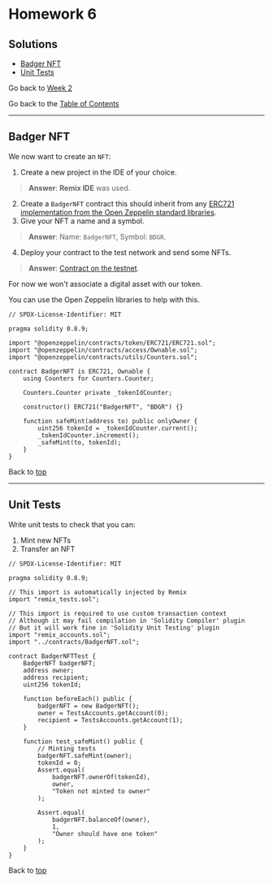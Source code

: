 # Homework 6

## Solutions

- [Badger NFT](#badger-nft)
- [Unit Tests](#unit-tests)

Go back to [Week 2](/Week%202/week-2-homeworks-solutions.md)

Go back to the [Table of Contents](/README.md)

---

## Badger NFT

We now want to create an `NFT`:
1. Create a new project in the IDE of your choice.
>**Answer**: **Remix IDE** was used.
2. Create a `BadgerNFT` contract this should inherit from any [ERC721 implementation from the Open Zeppelin standard libraries](https://github.com/OpenZeppelin/openzeppelin-contracts/tree/v4.8.2/contracts/token/ERC721).
3. Give your NFT a name and a symbol.
>**Answer**: Name: `BadgerNFT`, Symbol: `BDGR`.
4. Deploy your contract to the test network and send some NFTs.
>**Answer**: [Contract on the testnet](https://testnet.bscscan.com/address/0xc153a7e62d2ce3defd28cc89599decf44828a858).

For now we won't associate a digital asset with our token.

You can use the Open Zeppelin libraries to help with this.

```solidity
// SPDX-License-Identifier: MIT

pragma solidity 0.8.9;

import "@openzeppelin/contracts/token/ERC721/ERC721.sol";
import "@openzeppelin/contracts/access/Ownable.sol";
import "@openzeppelin/contracts/utils/Counters.sol";

contract BadgerNFT is ERC721, Ownable {
    using Counters for Counters.Counter;

    Counters.Counter private _tokenIdCounter;

    constructor() ERC721("BadgerNFT", "BDGR") {}

    function safeMint(address to) public onlyOwner {
        uint256 tokenId = _tokenIdCounter.current();
        _tokenIdCounter.increment();
        _safeMint(to, tokenId);
    }
}
```

Back to [top](#solutions)

---

## Unit Tests

Write unit tests to check that you can:
1. Mint new NFTs
2. Transfer an NFT

```solidity
// SPDX-License-Identifier: MIT

pragma solidity 0.8.9;

// This import is automatically injected by Remix
import "remix_tests.sol"; 

// This import is required to use custom transaction context
// Although it may fail compilation in 'Solidity Compiler' plugin
// But it will work fine in 'Solidity Unit Testing' plugin
import "remix_accounts.sol";
import "../contracts/BadgerNFT.sol";

contract BadgerNFTTest {
    BadgerNFT badgerNFT;
    address owner;
    address recipient;
    uint256 tokenId;

    function beforeEach() public {
        badgerNFT = new BadgerNFT();
        owner = TestsAccounts.getAccount(0);
        recipient = TestsAccounts.getAccount(1);
    }

    function test_safeMint() public {
        // Minting tests
        badgerNFT.safeMint(owner);
        tokenId = 0;
        Assert.equal(
            badgerNFT.ownerOf(tokenId),
            owner,
            "Token not minted to owner"
        );

        Assert.equal(
            badgerNFT.balanceOf(owner),
            1,
            "Owner should have one token"
        );
    }
}
```

Back to [top](#solutions)